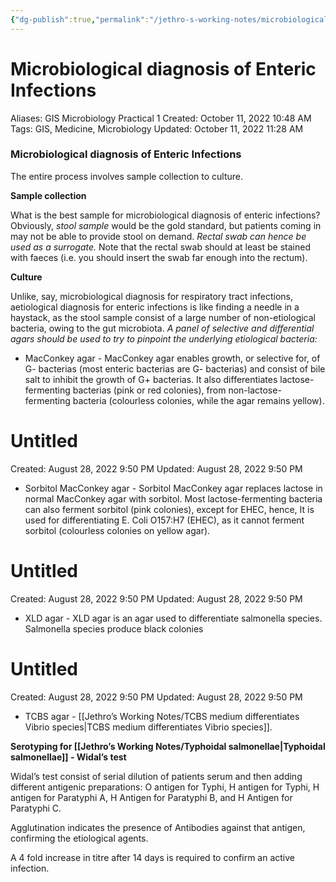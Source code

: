 ```yaml
---
{"dg-publish":true,"permalink":"/jethro-s-working-notes/microbiological-diagnosis-of-enteric-infections/","dgPassFrontmatter":true}
---
```



# Microbiological diagnosis of Enteric Infections

Aliases: GIS Microbiology Practical 1
Created: October 11, 2022 10:48 AM
Tags: GIS, Medicine, Microbiology
Updated: October 11, 2022 11:28 AM

### Microbiological diagnosis of Enteric Infections

The entire process involves sample collection to culture.

**Sample collection**

What is the best sample for microbiological diagnosis of enteric infections? Obviously, *stool sample* would be the gold standard, but patients coming in may not be able to provide stool on demand. *Rectal swab can hence be used as a surrogate.* Note that the rectal swab should at least be stained with faeces (i.e. you should insert the swab far enough into the rectum).

**Culture**

Unlike, say, microbiological diagnosis for respiratory tract infections, aetiological diagnosis for enteric infections is like finding a needle in a haystack, as the stool sample consist of a large number of non-etiological bacteria, owing to the gut microbiota. *A panel of selective and differential agars should be used to try to pinpoint the underlying etiological bacteria:*

- MacConkey agar - MacConkey agar enables growth, or selective for, of G- bacterias (most enteric bacterias are G- bacterias) and consist of bile salt to inhibit the growth of G+ bacterias. It also differentiates lactose-fermenting bacterias (pink or red colonies), from non-lactose-fermenting bacteria (colourless colonies, while the agar remains yellow).
    
    
<div class="transclusion internal-embed is-loaded"><div class="markdown-embed">





# Untitled

Created: August 28, 2022 9:50 PM
Updated: August 28, 2022 9:50 PM

</div></div>

    
- Sorbitol MacConkey agar - Sorbitol MacConkey agar replaces lactose in normal MacConkey agar with sorbitol. Most lactose-fermenting bacteria can also ferment sorbitol (pink colonies), except for EHEC, hence, It is used for differentiating E. Coli O157:H7 (EHEC), as it cannot ferment sorbitol (colourless colonies on yellow agar).
    
    
<div class="transclusion internal-embed is-loaded"><div class="markdown-embed">





# Untitled

Created: August 28, 2022 9:50 PM
Updated: August 28, 2022 9:50 PM

</div></div>

    
- XLD agar - XLD agar is an agar used to differentiate salmonella species. Salmonella species produce black colonies
    
    
<div class="transclusion internal-embed is-loaded"><div class="markdown-embed">





# Untitled

Created: August 28, 2022 9:50 PM
Updated: August 28, 2022 9:50 PM

</div></div>

    
- TCBS agar - [[Jethro’s Working Notes/TCBS medium differentiates Vibrio species\|TCBS medium differentiates Vibrio species]].

**Serotyping for [[Jethro’s Working Notes/Typhoidal salmonellae\|Typhoidal salmonellae]] - Widal’s test**

Widal’s test consist of serial dilution of patients serum and then adding different antigenic preparations: O antigen for Typhi, H antigen for Typhi, H antigen for Paratyphi A, H Antigen for Paratyphi B, and H Antigen for Paratyphi C.

Agglutination indicates the presence of Antibodies against that antigen, confirming the etiological agents.

A 4 fold increase in titre after 14 days is required to confirm an active infection.
